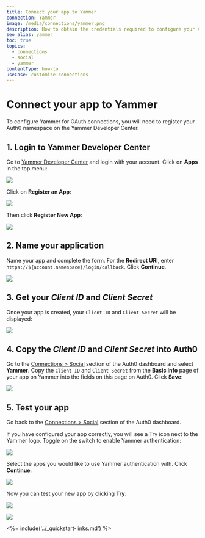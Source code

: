 ```yaml
---
title: Connect your app to Yammer
connection: Yammer
image: /media/connections/yammer.png
description: How to obtain the credentials required to configure your Auth0 connection to Yammer.
seo_alias: yammer
toc: true
topics:
  - connections
  - social
  - yammer
contentType: how-to
useCase: customize-connections
---
```


# Connect your app to Yammer

To configure Yammer for OAuth connections, you will need to register your Auth0 namespace on the Yammer Developer Center.

## 1. Login to Yammer Developer Center

Go to [Yammer Developer Center](https://developer.yammer.com/) and login with your account. Click on **Apps** in the top menu:

![](/media/articles/connections/social/yammer/yammer-connect-1.png)

Click on **Register an App**:

![](/media/articles/connections/social/yammer/yammer-connect-2.png)

Then click **Register New App**:

![](/media/articles/connections/social/yammer/yammer-connect-3.png)

## 2. Name your application

Name your app and complete the form.
For the **Redirect URI**, enter `https://${account.namespace}/login/callback`.
Click **Continue**.

![](/media/articles/connections/social/yammer/yammer-connect-4.png)

## 3. Get your *Client ID* and *Client Secret*

Once your app is created, your `Client ID` and `Client Secret` will be displayed:

![](/media/articles/connections/social/yammer/yammer-connect-5.png)

## 4. Copy the *Client ID* and *Client Secret* into Auth0

Go to the [Connections > Social](${manage_url}/#/connections/social) section of the Auth0 dashboard and select **Yammer**.
Copy the `Client ID` and `Client Secret` from the **Basic Info** page of your app on Yammer into the fields on this page on Auth0.
Click **Save**:

![](/media/articles/connections/social/yammer/yammer-connect-6.png)

## 5. Test your app

Go back to the [Connections > Social](${manage_url}/#/connections/social) section of the Auth0 dashboard.

If you have configured your app correctly, you will see a Try icon next to the Yammer logo.
Toggle on the switch to enable Yammer authentication:

![](/media/articles/connections/social/yammer/yammer-connect-7.png)

Select the apps you would like to use Yammer authentication with.
Click **Continue**:

![](/media/articles/connections/social/yammer/yammer-connect-8.png)

Now you can test your new app by clicking **Try**:

![](/media/articles/connections/social/yammer/yammer-connect-9.png)

![](/media/articles/connections/social/yammer/yammer-connect-10.png)

<%= include('../_quickstart-links.md') %>

